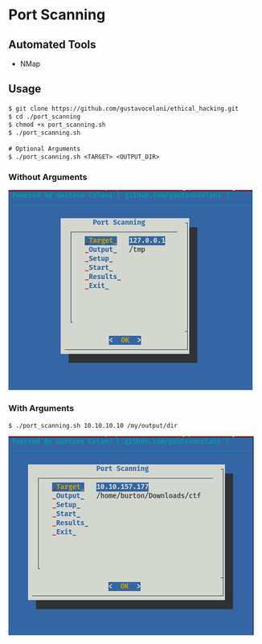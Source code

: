 # Port Scanning

## Automated Tools

* NMap

## Usage

```
$ git clone https://github.com/gustavocelani/ethical_hacking.git
$ cd ./port_scanning
$ chmod +x port_scanning.sh
$ ./port_scanning.sh

# Optional Arguments
$ ./port_scanning.sh <TARGET> <OUTPUT_DIR>
```

### Without Arguments

![Alt text](usage1.png?raw=true "Usage without Arguments")

### With Arguments
```
$ ./port_scanning.sh 10.10.10.10 /my/output/dir
```
![Alt text](usage2.png?raw=true "Usage with Arguments")
